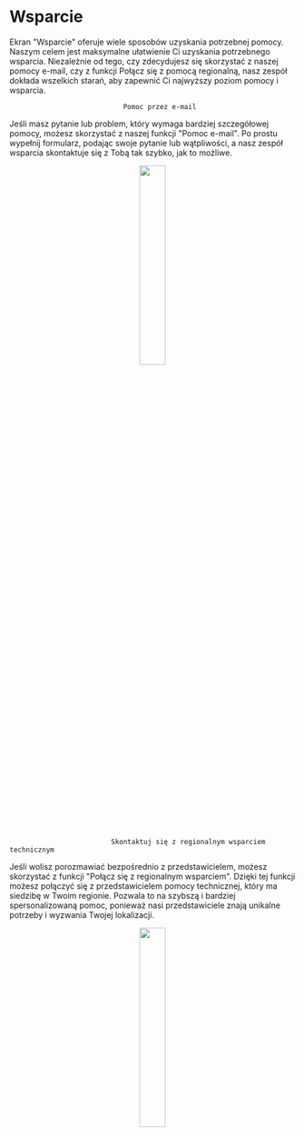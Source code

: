 # Wsparcie

Ekran "Wsparcie" oferuje wiele sposobów uzyskania potrzebnej pomocy. Naszym celem jest maksymalne ułatwienie Ci uzyskania potrzebnego wsparcia. Niezależnie od tego, czy zdecydujesz się skorzystać z naszej pomocy e-mail, czy z funkcji Połącz się z pomocą regionalną, nasz zespół dokłada wszelkich starań, aby zapewnić Ci najwyższy poziom pomocy i wsparcia.

                                Pomoc przez e-mail
Jeśli masz pytanie lub problem, który wymaga bardziej szczegółowej pomocy, możesz skorzystać z naszej funkcji "Pomoc e-mail". Po prostu wypełnij formularz, podając swoje pytanie lub wątpliwości, a nasz zespół wsparcia skontaktuje się z Tobą tak szybko, jak to możliwe. 

<p align="center"><img src="https://i.imgur.com/3QiM3Bi.gif" width="30%"></p>


                             Skontaktuj się z regionalnym wsparciem technicznym 


Jeśli wolisz porozmawiać bezpośrednio z przedstawicielem, możesz skorzystać z funkcji "Połącz się z regionalnym wsparciem". Dzięki tej funkcji możesz połączyć się z przedstawicielem pomocy technicznej, który ma siedzibę w Twoim regionie. Pozwala to na szybszą i bardziej spersonalizowaną pomoc, ponieważ nasi przedstawiciele znają unikalne potrzeby i wyzwania Twojej lokalizacji.

<p align="center"><img src="https://i.imgur.com/UhnaGSk.gif" width="30%"></p>
